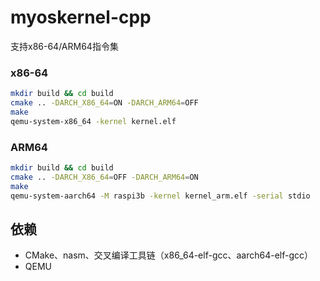 # myoskernel-cpp

支持x86-64/ARM64指令集

### x86-64
```sh
mkdir build && cd build
cmake .. -DARCH_X86_64=ON -DARCH_ARM64=OFF
make
qemu-system-x86_64 -kernel kernel.elf
```

### ARM64
```sh
mkdir build && cd build
cmake .. -DARCH_X86_64=OFF -DARCH_ARM64=ON
make
qemu-system-aarch64 -M raspi3b -kernel kernel_arm.elf -serial stdio
```

## 依赖
- CMake、nasm、交叉编译工具链（x86_64-elf-gcc、aarch64-elf-gcc）
- QEMU